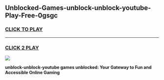 
## Unblocked-Games-unblock-unblock-youtube-Play-Free-0gsgc
<h3>
<a href="https://premium76.site?title=unblock-unblock-youtube&ref=12A">CLICK TO PLAY</a></h3>
<hr>

<h3>
<a href="https://premium76.site?title=unblock-unblock-youtube&ref=12A">CLICK 2 PLAY</a>
  
</h3>

<a href="https://premium76.site?title=unblock-unblock-youtube&ref=12A"><img src="https://clearcache.store/games.png"></a>


**unblock-unblock-youtube games unblocked: Your Gateway to Fun and Accessible Online Gaming**

